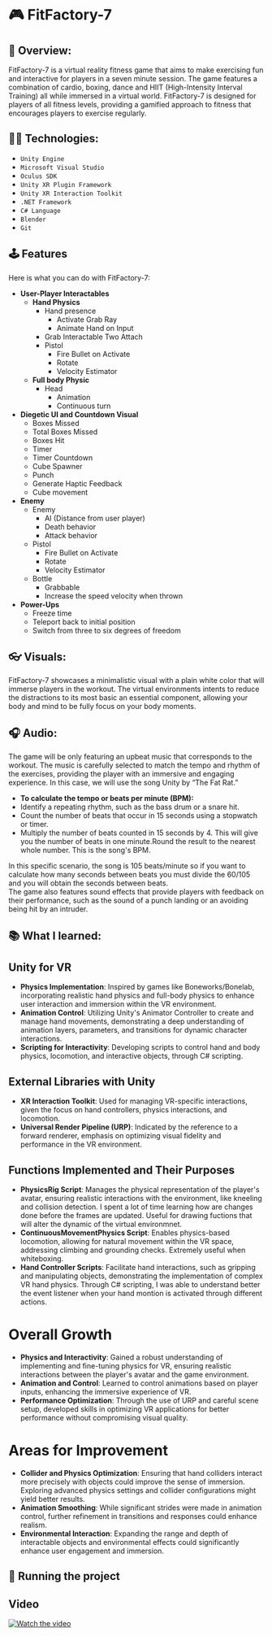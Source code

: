 # :video_game: FitFactory-7

## :file_folder: Overview:
FitFactory-7 is a virtual reality fitness game that aims to make exercising fun and interactive for players in a seven minute session. The game features a combination of cardio, boxing, dance and HIIT (High-Intensity Interval Training) all while immersed in a virtual world. FitFactory-7 is designed for players of all fitness levels, providing a gamified approach to fitness that encourages players to exercise regularly.

## :cook: Technologies:
* `Unity Engine` 
* `Microsoft Visual Studio`
* `Oculus SDK` 
* `Unity XR Plugin Framework`
* `Unity XR Interaction Toolkit`
* `.NET Framework`
* `C# Language`
* `Blender`
* `Git`

## :joystick: Features
Here is what you can do with FitFactory-7: 

- **User-Player Interactables**
  - **Hand Physics**
     - Hand presence
       - Activate Grab Ray
       - Animate Hand on Input
     - Grab Interactable Two Attach
     - Pistol
       - Fire Bullet on Activate
       - Rotate
       - Velocity Estimator
  - **Full body Physic**
       - Head
         - Animation
         - Continuous turn    
- **Diegetic UI and Countdown Visual**
   - Boxes Missed
   - Total Boxes Missed 
   - Boxes Hit 
   - Timer 
   - Timer Countdown 
   - Cube Spawner
   - Punch 
   - Generate Haptic Feedback
   - Cube movement 
- **Enemy**
   - Enemy
     - AI (Distance from user player)
     - Death behavior
     - Attack behavior
   - Pistol
     - Fire Bullet on Activate
     - Rotate
     - Velocity Estimator
   - Bottle
     - Grabbable
     - Increase the speed velocity when thrown
- **Power-Ups**
   - Freeze time
   - Teleport back to initial position
   - Switch from three to six degrees of freedom

## :eyeglasses: Visuals:
FitFactory-7 showcases a minimalistic visual with a plain white color that will immerse players in the workout. The virtual environments intents to reduce the distractions to its most basic an essential component, allowing your body and mind to be fully focus on your body moments.

## :headphones: Audio:
The game will be only featuring an upbeat music that corresponds to the workout. The music is carefully selected to match the tempo and rhythm of the exercises, providing the player with an immersive and engaging experience. In this case, we will use the song Unity by “The Fat Rat.” 

- **To calculate the tempo or beats per minute (BPM):**
- Identify a repeating rhythm, such as the bass drum or a snare hit.
- Count the number of beats that occur in 15 seconds using a stopwatch or timer.
- Multiply the number of beats counted in 15 seconds by 4. This will give you the number of beats in one minute.Round the result to the nearest whole number. This is the song's BPM.

In this specific scenario, the song is 105 beats/minute so if you want to calculate how many seconds between beats you must divide the 60/105 and you will obtain the seconds between beats.  
The game also features sound effects that provide players with feedback on their performance, such as the sound of a punch landing or an avoiding being hit by an intruder.

## :books: What I learned: 

## Unity for VR

- **Physics Implementation**: Inspired by games like Boneworks/Bonelab, incorporating realistic hand physics and full-body physics to enhance user interaction and immersion within the VR environment.
- **Animation Control**: Utilizing Unity's Animator Controller to create and manage hand movements, demonstrating a deep understanding of animation layers, parameters, and transitions for dynamic character interactions.
- **Scripting for Interactivity**: Developing scripts to control hand and body physics, locomotion, and interactive objects, through C# scripting.

## External Libraries with Unity

- **XR Interaction Toolkit**: Used for managing VR-specific interactions, given the focus on hand controllers, physics interactions, and locomotion.
- **Universal Render Pipeline (URP)**: Indicated by the reference to a forward renderer, emphasis on optimizing visual fidelity and performance in the VR environment.

## Functions Implemented and Their Purposes

- **PhysicsRig Script**: Manages the physical representation of the player's avatar, ensuring realistic interactions with the environment, like kneeling and collision detection. I spent a lot of time learning how are changes done before the frames are updated. Useful for drawing fuctions that will alter the dynamic of the virtual environmnet. 
- **ContinuousMovementPhysics Script**: Enables physics-based locomotion, allowing for natural movement within the VR space, addressing climbing and grounding checks. Extremely useful when whiteboxing. 
- **Hand Controller Scripts**: Facilitate hand interactions, such as gripping and manipulating objects, demonstrating the implementation of complex VR hand physics. Through C# scripting, I was able to understand better the event listener when your hand montion is activated through different actions.

# Overall Growth 

- **Physics and Interactivity**: Gained a robust understanding of implementing and fine-tuning physics for VR, ensuring realistic interactions between the player's avatar and the game environment.
- **Animation and Control**: Learned to control animations based on player inputs, enhancing the immersive experience of VR.
- **Performance Optimization**: Through the use of URP and careful scene setup, developed skills in optimizing VR applications for better performance without compromising visual quality.

# Areas for Improvement

- **Collider and Physics Optimization**: Ensuring that hand colliders interact more precisely with objects could improve the sense of immersion. Exploring advanced physics settings and collider configurations might yield better results.
- **Animation Smoothing**: While significant strides were made in animation control, further refinement in transitions and responses could enhance realism.
- **Environmental Interaction**: Expanding the range and depth of interactable objects and environmental effects could significantly enhance user engagement and immersion.
 
## :vertical_traffic_light: Running the project

## Video
[![Watch the video](https://img.youtube.com/vi/GtpaSzc2XyE/0.jpg)](https://youtu.be/GtpaSzc2XyE)



